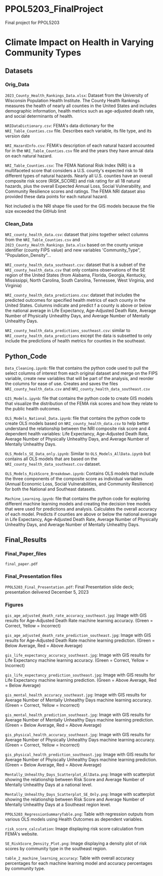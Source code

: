 # PPOL5203_FinalProject
Final project for PPOL5203


# Climate Impact on Health in Varying Community Types

## Datasets

### Orig_Data

`2023_County_Health_Rankings_Data.xlsx`: Dataset from the University of Wisconsin Population Health Institute. The County Health Rankings measures the health of nearly all counties in the United States and includes demographic information, health metrics such as age-adjusted death rate, and social determinants of health. 

`NRIDataDictionary.csv`: FEMA's data dictionary for the `NRI_Table_Counties.csv` file. Describes each variable, its file type, and its version date

`NRI_HazardInfo.csv`: FEMA's description of each natural hazard accounted for in the `NRI_Table_Counties.csv` file and the years they have annual data on each natural hazard.

`NRI_Table_Counties.csv`: The FEMA National Risk Index (NRI) is a multifaceted score that considers a U.S. county's expected risk to 18 different types of natural hazards. Nearly all U.S. counties have an overall composite risk score (RISK_SCORE) and risk rating for all 18 natural hazards, plus the overall Expected Annual Loss, Social Vulnerability, and Community Resilience scores and ratings. The FEMA NRI dataset also provided these data points for each natural hazard. 

Not included is the NRI shape file used for the GIS models because the file size exceeded the GitHub limit

### Clean_Data

`NRI_county_health_data.csv`: dataset that joins together select columns from the `NRI_Table_Counties.csv` and `2023_County_Health_Rankings_Data.xlsx` based on the county unique identifier (county FIPS value) and new variables 'Community_Type", "Population_Density"...

`NRI_county_health_data_southeast.csv`: dataset that is a subset of the `NRI_county_health_data.csv` that only contains observations of the SE region of the United States (from Alabama, Florida, Georgia, Kentucky, Mississippi, North Carolina, South Carolina, Tennessee, West Virginia, and Virginia)

`NRI_county_health_data_predictions.csv`: dataset that includes the predicted outcomes for specified health metrics of each county in the United States. Columns indicate and predict f a county is above or below the national average in Life Expectancy, Age-Adjusted Death Rate, Average Number of Physically Unhealthy Days, and Average Number of Mentally Unhealthy Days.

`NRI_county_health_data_predictions_southeast.csv`: similar to `NRI_county_health_data_predictions` except the data is subsetted to only include the predictions of health metrics for counties in the southeast.



## Python_Code

`Data_Cleaning.ipynb`: file that contains the python code used to pull the select columns of interest from each original dataset and merge on the FIPS variable, create new variables that will be part of the analysis, and reorder the columns for ease of use. Creates and saves the files `NRI_county_health_data.csv` and `NRI_county_health_data_southeast.csv`

`GIS_Models.ipynb`: file that contains the python code to create GIS models that visualize the distribution of the FEMA risk scores and how they relate to the public health outcomes. 

`OLS_Models_National_Data.ipynb`: file that contains the python code to create OLS models based on `NRI_county_health_data.csv` to help better understand the relationship between the NRI composite risk score and 4 dependent health variables: Life Expectancy, Age-Adjusted Death Rate, Average Number of Physically Unhealthy Days, and Average Number of Mentally Unhealthy Days. 

`OLS_Models_SE_Data_only.ipynb`: Similar to `OLS_Models_AllData.ipynb` but contains all OLS models that are based on the `NRI_county_health_data_southeast.csv` dataset.

`OLS_Models_RiskScore_Breakdown.ipynb`: Contains OLS models that include the three components of the composite score as individual variables (Annual Economic Loss, Social Vulnerabilities, and Community Resilience) for both the National and Southeast datasets.

`Machine_Learning.ipynb`: file that contains the python code for exploring different machine learning models and creating the decision tree models that were used for predictions and analysis. Calculates the overall accuracy of each model. Predicts if counties are above or below the national average in Life Expectancy, Age-Adjusted Death Rate, Average Number of Physically Unhealthy Days, and Average Number of Mentally Unhealthy Days. 


## Final_Results

### Final_Paper_files

`final_paper.pdf`

### Final_Presentation files

`PPOL5203_Final_Presentation.pdf`: Final Presentation slide deck; presentation delivered December 5, 2023


### Figures

`gis_age_adjusted_death_rate_accuracy_southeast.jpg`: Image with GIS results for Age-Adjusted Death Rate machine learning accuracy. (Green = Correct, Yellow = Incorrect)

`gis_age_adjusted_death_rate_prediction_southeast.jpg`: Image with GIS results for Age-Adjusted Death Rate machine learning prediction. (Green = Below Average, Red = Above Average)

`gis_life_expectancy_accuracy_southeast.jpg`: Image with GIS results for Life Expectancy machine learning accuracy. (Green = Correct, Yellow = Incorrect)

`gis_life_expectancy_prediction_southeast.jpg`: Image with GIS results for Life Expectancy machine learning prediction. (Green = Above Average, Red = Below Average)

`gis_mental_health_accuracy_southeast.jpg`: Image with GIS results for Average Number of Mentally Unhealthy Days machine learning accuracy. (Green = Correct, Yellow = Incorrect)

`gis_mental_health_prediction_southeast.jpg`: Image with GIS results for Average Number of Mentally Unhealthy Days machine learning prediction. (Green = Below Average, Red = Above Average)

`gis_physical_health_accuracy_southeast.jpg`: Image with GIS results for Average Number of Physically Unhealthy Days machine learning accuracy. (Green = Correct, Yellow = Incorrect)

`gis_physical_health_prediction_southeast.jpg`: Image with GIS results for Average Number of Phyiscally Unhealthy Days machine learning prediction. (Green = Below Average, Red = Above Average)

`Mentally_Unhealthy_Days_Scatterplot_AllData.png`: Image with scatterplot showing the relationship between Risk Score and Average Number of Mentally Unhealthy Days at a national level.

`Mentally_Unhealthy_Days_Scatterplot_SE_Only.png`: Image with scatterplot showing the relationship between Risk Score and Average Number of Mentally Unhealthy Days at a Southeast region level.

`PPOL5203_RegressionSummaryTable.png`: Table with regression outputs from various OLS models using Health Outcomes as dependent variables.

`risk_score_calculation`: Image displaying risk score calculation from FEMA's website.

`SE_RiskScore_Density_Plot.png`: Image displaying a density plot of risk scores by community type in the southeast region.

`table_2_machine_learning_accuracy`: Table with overall accuracy percentages for each machine learning model and accuracy percentages by community type.
